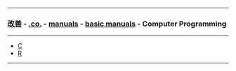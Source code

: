 
---

### [改善](https://github.com/ttltrk/0C/blob/master/README.MD) - [.co.](https://github.com/ttltrk/PRG/blob/master/CODING.MD) - [manuals](https://github.com/ttltrk/PRG/blob/master/MAN.MD) - [basic manuals](https://github.com/ttltrk/PRG/blob/master/MANUALS.MD) - Computer Programming

---

* [C](https://github.com/ttltrk/PRG/blob/master/C/DOC/BCM/BCM.MD)
* [R](https://github.com/ttltrk/PRG/blob/master/R/BRM/BRM.MD)

---
